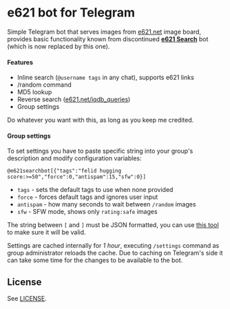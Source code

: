 # e621 bot for Telegram

Simple Telegram bot that serves images from [e621.net](https://e621.net) image board, provides basic functionality known from discontinued **[e621 Search](https://telegram.me/e621searchbot)** bot (which is now replaced by this one).

#### Features
- Inline search (`@username tags` in any chat), supports e621 links
- /random command
- MD5 lookup
- Reverse search ([e621.net/iqdb_queries](https://e621.net/iqdb_queries))
- Group settings

Do whatever you want with this, as long as you keep me credited.

#### Group settings

To set settings you have to paste specific string into your group's description and modify configuration variables:

`@e621searchbot[{"tags":"felid hugging score:>=50","force":0,"antispam":15,"sfw":0}]`

- `tags` - sets the default tags to use when none provided
- `force` - forces default tags and ignores user input
- `antispam` - how many seconds to wait between `/random` images
- `sfw` - SFW mode, shows only `rating:safe` images

The string between `[` and `]` must be JSON formatted, you can use [this tool](https://jsoneditoronline.org) to make sure it will be valid.

Settings are cached internally for *1 hour*, executing `/settings` command as group administrator reloads the cache. Due to caching on Telegram's side it can take some time for the changes to be available to the bot.

## License

See [LICENSE](LICENSE).
